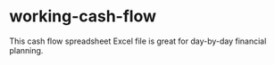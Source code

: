 # working-cash-flow
This cash flow spreadsheet Excel file is great for day-by-day financial planning.

